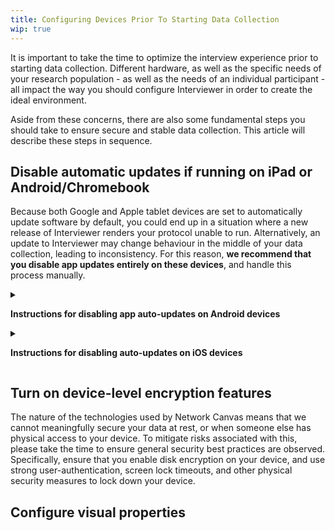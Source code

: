 ```yaml
---
title: Configuring Devices Prior To Starting Data Collection
wip: true
---
```

It is important to take the time to optimize the interview experience prior to starting data collection. Different hardware, as well as the specific needs of your research population - as well as the needs of an individual participant - all impact the way you should configure Interviewer in order to create the ideal environment.

Aside from these concerns, there are also some fundamental steps you should take to ensure secure and stable data collection. This article will describe these steps in sequence.

## Disable automatic updates if running on iPad or Android/Chromebook

Because both Google and Apple tablet devices are set to automatically update software by default, you could end up in a situation where a new release of Interviewer renders your protocol unable to run. Alternatively, an update to Interviewer may change behaviour in the middle of your data collection, leading to inconsistency. For this reason, **we recommend that you disable app updates entirely on these devices**, and handle this process manually.

<details>

<summary>

**Instructions for disabling app auto-updates on Android devices**

</summary>

1. Open the Google Play Store app.
2. On the upper left side of the screen, tap the menu icon.
3. Tap "Settings".
4. Tap "Auto-update apps".
5. Tap "Don't auto-update apps".
6. Tap "Done".

</details>  

<details>

<summary>

**Instructions for disabling auto-updates on iOS devices**

</summary>

1. Tap on the Settings App on your main screen
2. Tap on General > Software Update > Automatic Updates
3. Disable automatic updates by switching it off

![Disable Automatic Updates on iPhone for iOS 12](https://lh3.googleusercontent.com/WyEkmpnHw3hau-hbAJCnYmcoqDYXlavapzv8rTvQi7N9pvZ8WoD0vJqByGawuudor_ZHlBXDvtvKsna4blx1qvg2mLyTzG-6L7JFKqAsSOKLEQzY7hcay2YDA481ttkhGKJ6PHaA)

</details>

## Turn on device-level encryption features

The nature of the technologies used by Network Canvas means that we cannot meaningfully secure your data at rest, or when someone else has physical access to your device. To mitigate risks associated with this, please take the time to ensure general security best practices are observed. Specifically, ensure that you enable disk encryption on your device, and use strong user-authentication, screen lock timeouts, and other physical security measures to lock down your device.

## Configure visual properties

